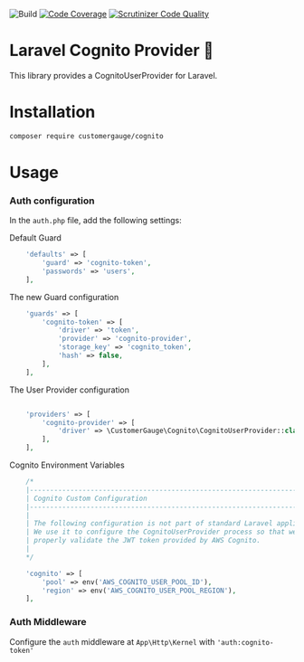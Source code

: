 ![Build](https://github.com/cgauge/laravel-cognito-provider/workflows/Tests/badge.svg)
[![Code Coverage](https://scrutinizer-ci.com/g/cgauge/laravel-cognito-provider/badges/coverage.png?b=master)](https://scrutinizer-ci.com/g/cgauge/laravel-cognito-provider/?branch=master)
[![Scrutinizer Code Quality](https://scrutinizer-ci.com/g/cgauge/laravel-cognito-provider/badges/quality-score.png?b=master)](https://scrutinizer-ci.com/g/cgauge/laravel-cognito-provider/?branch=master)

# Laravel Cognito Provider 🔑

This library provides a CognitoUserProvider for Laravel.

# Installation

```bash
composer require customergauge/cognito
```

# Usage

### Auth configuration

In the `auth.php` file, add the following settings:

Default Guard

```php
    'defaults' => [
        'guard' => 'cognito-token',
        'passwords' => 'users',
    ],
```

The new Guard configuration
```php
    'guards' => [
        'cognito-token' => [
            'driver' => 'token',
            'provider' => 'cognito-provider',
            'storage_key' => 'cognito_token',
            'hash' => false,
        ],
    ],
```

The User Provider configuration
```php

    'providers' => [
        'cognito-provider' => [
            'driver' => \CustomerGauge\Cognito\CognitoUserProvider::class,
        ],
    ],
```

Cognito Environment Variables
```php
    /*
    |--------------------------------------------------------------------------
    | Cognito Custom Configuration
    |--------------------------------------------------------------------------
    |
    | The following configuration is not part of standard Laravel application.
    | We use it to configure the CognitoUserProvider process so that we can
    | properly validate the JWT token provided by AWS Cognito.
    |
    */

    'cognito' => [
        'pool' => env('AWS_COGNITO_USER_POOL_ID'),
        'region' => env('AWS_COGNITO_USER_POOL_REGION'),
    ],
```

### Auth Middleware

Configure the `auth` middleware at `App\Http\Kernel` with `'auth:cognito-token'`

